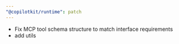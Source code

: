 ```yaml
---
"@copilotkit/runtime": patch
---
```


- Fix MCP tool schema structure to match interface requirements
- add utils
